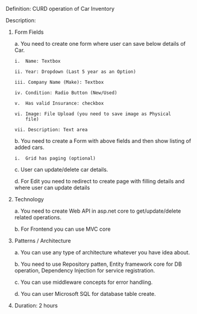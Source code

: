Definition: CURD operation of Car Inventory

Description:

1.  Form Fields

    a.  You need to create one form where user can save below details of
        Car.

        i.  Name: Textbox

        ii. Year: Dropdown (Last 5 year as an Option)

        iii. Company Name (Make): Textbox

        iv. Condition: Radio Button (New/Used)

        v.  Has valid Insurance: checkbox

        vi. Image: File Upload (you need to save image as Physical
            file)

        vii. Description: Text area

    b.  You need to create a Form with above fields and then show
        listing of added cars.

        i.  Grid has paging (optional)

    c.  User can update/delete car details.

    d.  For Edit you need to redirect to create page with filling
        details and where user can update details

2.  Technology

    a.  You need to create Web API in asp.net core to get/update/delete
        related operations.

    b.  For Frontend you can use MVC core

3.  Patterns / Architecture

    a.  You can use any type of architecture whatever you have idea
        about.

    b.  You need to use Repository patten, Entity framework core for DB
        operation, Dependency Injection for service registration.

    c.  You can use middleware concepts for error handling.

    d.  You can user Microsoft SQL for database table create.

4.  Duration: 2 hours

